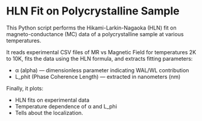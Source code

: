 
# HLN Fit on Polycrystalline Sample

This Python script performs the Hikami-Larkin-Nagaoka (HLN) fit on magneto-conductance (MC) data of a polycrystalline sample at various temperatures.

It reads experimental CSV files of MR vs Magnetic Field for temperatures 2K to 10K, fits the data using the HLN formula, and extracts fitting parameters:

- α (alpha) — dimensionless parameter indicating WAL/WL contribution
- L_phit (Phase Coherence Length) — extracted in nanometers (nm)

Finally, it plots:

- HLN fits on experimental data
- Temperature dependence of α and L_phi
- Tells about the localization.

